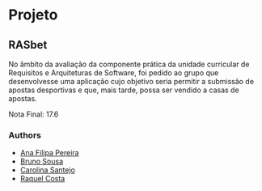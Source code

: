 # Projeto

## RASbet

No âmbito da avaliação da componente prática da unidade curricular de Requisitos e Arquiteturas de Software, foi pedido ao grupo que desenvolvesse uma aplicação cujo objetivo seria permitir a submissão de apostas desportivas e que, mais tarde, possa ser vendido a casas de apostas.

Nota Final: 17.6

### Authors
* [Ana Filipa Pereira](https://github.com/FilipaPereira00)
* [Bruno Sousa](https://github.com/AsuosOnurb)
* [Carolina Santejo](https://github.com/CarolinaSantejo)
* [Raquel Costa](https://github.com/chelesgaroth)
